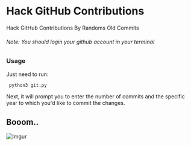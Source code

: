 # Hack GitHub Contributions
Hack GitHub Contributions By Randoms Old Commits

###### Note: You should login your github account in your terminal

### Usage
Just need to run:

```python
 python3 git.py 
```
Next, it will prompt you to enter the number of commits and the specific year to which you'd like to commit the changes.

## Booom..
![Imgur](https://i.imgur.com/wnDyZ2s.png)
